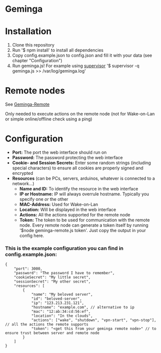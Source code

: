 Geminga
=======

# Installation
1. Clone this repository
2. Run '$ npm install' to install all dependencies
3. Copy config.example.json to config.json and fill it with your data (see chapter "Configuration")
4. Run geminga.js! For example using [supervisor](https://github.com/isaacs/node-supervisor) '$ supervisor -q geminga.js >> /var/log/geminga.log'

# Remote nodes
See [Geminga-Remote](https://github.com/RandomByte/Geminga-Remote)

Only needed to execute actions on the remote node (not for Wake-on-Lan or simple online/offline check using a ping)

# Configuration

- **Port:** The port the web interface should run on
- **Password:** The password protecting the web interface
- **Cookie- and Session Secrets:** Enter some random strings (including special characters) to ensure all cookies are properly signed and encrypted
- **Resources** (can be PCs, servers, arduinos, whatever is connected to a network...)
  - **Name and ID:** To identify the resource in the web interface
  - **IP or Hostname:** IP will always overrule hostname. Typically you specify one *or* the other
  - **MAC-Address:** Used for Wake-on-Lan
  - **Location:** Will be displayed in the web interface
  - **Actions:** All the actions supported for the remote node
  - **Token:** The token to be used for communication with the remote node. Every remote node can generate a token itself by running '$node geminga-remote.js token'. Just copy the output in your config here.

### This is the example configuration you can find in config.example.json:
```
{
    "port": 3000,
    "password": "The password I have to remember",
    "cookieSecret": "My little secret",
    "sessionSecret": "My other secret",
    "resources": [
        {
            "name": "My beloved server",
            "id": "beloved-server",
            "ip": "123.213.231.121",
            "hostname": "example.com", // alternative to ip
            "mac": "12:ab:34:cd:56:ef",
            "location": "In the clouds",
            "actions": ["wake", "shutdown", "vpn-start", "vpn-stop"], // all the actions the remote supports
            "token": "<get this from your geminga remote node>" // to ensure trust between server and remote node
        }
    ]
}
```
